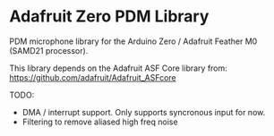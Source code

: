# Adafruit Zero PDM Library

PDM microphone library for the Arduino Zero / Adafruit Feather M0 (SAMD21 processor).

This library depends on the Adafruit ASF Core library from: https://github.com/adafruit/Adafruit_ASFcore

TODO:
-   DMA / interrupt support.  Only supports syncronous input for now.
-   Filtering to remove aliased high freq noise
